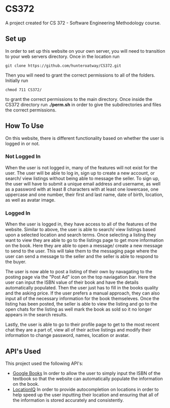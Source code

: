 # CS372
A project created for CS 372 - Software Engineering Methodology course.

## Set up
In order to set up this website on your own server, you will need to transition to your web servers directory.
Once in the location run
```
git clone https://github.com/hunteroatway/CS372.git
```
Then you will need to grant the correct permissions to all of the folders. Initially run 
```
chmod 711 CS372/
``` 
to grant the correct permissions to the main directory. Once inside the CS372 directory run **./perm.sh** in order to give the subdirectories and files the correct permissions.

## How To Use
On this website, there is different functionality based on whether the user is logged in or not.

### Not Logged In
When the user is not logged in, many of the features will not exist for the user. The user will be able to log in, sign up to create a new account, or search/ view listings without being able to message the seller.
To sign up, the user will have to submit a unique email address and username, as well as a password with at least 8 characters with at least one lowercase, one uppercase and one number, their first and last name, date of birth, location, as well as avatar image.

### Logged In
When the user is logged in, they have access to all of the features of the website. Similar to above, the user is able to search/ view listings based upon a selected location and search terms. Once selecting a listing they want to view they are able to go to the listings page to get more information on the book. Here they are able to open a message/ create a new message to send to the user. This will take them to the messaging page where the user can send a message to the seller and the seller is able to respond to the buyer.

The user is now able to post a listing of their own by navagating to the posting page via the "Post Ad" icon on the top naviagation bar. Here the user can input the ISBN value of their book and have the details automatically populated. Then the user just has to fill in the books quality and the asking price. If the user prefers a manual approach, they can also input all of the necessary information for the book themseleves. Once the listing has been posted, the seller is able to view the listing and go to the open chats for the listing as well mark the book as sold so it no longer appears in the search results. 

Lastly, the user is able to go to their profile page to get to the most recent chat they are a part of, view all of their active listings and modify their information to change password, names, location or avatar. 

## API's Used
This project used the following API's:
 - [Google Books](https://developers.google.com/books "Google Books API") In order to allow the user to simply input the ISBN of the textbook so that the website can automatically populate the information on the book.
 - [LocationIQ](https://locationiq.com/ "LocationIQ") In order to provide autocompletion on locations in order to help speed up the user inputting their location and ensuring that all of the information is stored accurately and consistently.
